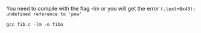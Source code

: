 You need to compile with the flag -lm or you will get the error
`(.text+0x43): undefined reference to 'pow'`

```c
gcc fib.c -lm -o fibo
```

